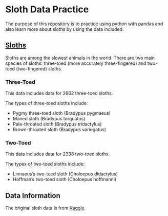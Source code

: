 # **Sloth Data Practice**

The purpose of this repository is to practice using python with pandas and also learn more about sloths by using the data included. 

## [**Sloths**](https://en.wikipedia.org/wiki/Sloth)

Sloths are among the slowest animals in the world. There are two main species of sloths: three-toed (more accurately three-fingered) and two-toed (two-fingered) sloths. 

### **Three-Toed**

This data includes data for 2662 three-toed sloths.

The types of three-toed sloths include: 
* Pygmy three-toed sloth (Bradypus pygmaeus)
* Maned sloth (Bradypus torquatus)
* Pale-throated sloth (Bradypus tridactylus)
* Brown-throated sloth (Bradypus variegatus)
### **Two-Toed**

This data includes data for 2338 two-toed sloths. 

The types of two-toed sloths include: 
* Linnaeus’s two-toed sloth (Choloepus didactylus)
* Hoffman’s two-toed sloth (Choloepus hoffmanni)



## **Data Information**
The original sloth data is from 
[Kaggle](https://www.kaggle.com/datasets/bertiemackie/sloth-species).
